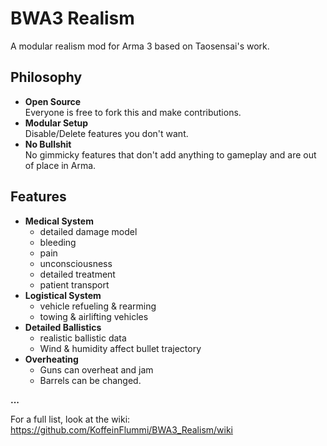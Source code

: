 BWA3 Realism
============

A modular realism mod for Arma 3 based on Taosensai's work.


## Philosophy

*   **Open Source**  
Everyone is free to fork this and make contributions.
*   **Modular Setup**  
Disable/Delete features you don't want.
*   **No Bullshit**  
No gimmicky features that don't add anything to gameplay and are out of place in Arma.

## Features

*   **Medical System**  
    *   detailed damage model
    *   bleeding
    *   pain
    *   unconsciousness
    *   detailed treatment
    *   patient transport
*   **Logistical System**  
    *   vehicle refueling & rearming
    *   towing & airlifting vehicles
*   **Detailed Ballistics**  
    *   realistic ballistic data
    *   Wind & humidity affect bullet trajectory
*   **Overheating**  
    *   Guns can overheat and jam
    *   Barrels can be changed.

**...**

For a full list, look at the wiki:
https://github.com/KoffeinFlummi/BWA3_Realism/wiki
